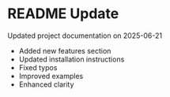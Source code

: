 # README Update

Updated project documentation on 2025-06-21

- Added new features section
- Updated installation instructions
- Fixed typos
- Improved examples
- Enhanced clarity